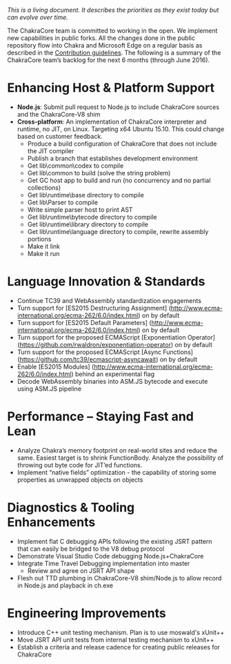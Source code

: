 _This is a living document. It describes the priorities as they exist today but can evolve over time._

The ChakraCore team is committed to working in the open. We implement new capabilities in public forks. All the changes done in the public repository flow into Chakra and Microsoft Edge on a regular basis as described in the [Contribution guidelines](https://github.com/Microsoft/ChakraCore/blob/master/CONTRIBUTING.md). The following is a summary of the ChakraCore team’s backlog for the next 6 months (through June 2016). 

# Enhancing Host & Platform Support 
* **Node.js**: Submit pull request to Node.js to include ChakraCore sources and the ChakraCore-V8 shim
* **Cross-platform**: An implementation of ChakraCore interpreter and runtime, no JIT, on Linux. Targeting x64 Ubuntu 15.10. This could change based on customer feedback.
  * Produce a build configuration of ChakraCore that does not include the JIT compiler
  * Publish a branch that establishes development environment 
  * Get lib\common\codex to compile
  * Get lib\common to build (solve the string problem)
  * Get GC host app to build and run (no concurrency and no partial collections)
  * Get lib\runtime\base directory to compile
  * Get lib\Parser to compile
  * Write simple parser host to print AST
  * Get lib\runtime\bytecode directory to compile
  * Get lib\runtime\library directory to compile
  * Get lib\runtime\language directory to compile, rewrite assembly portions
  * Make it link
  * Make it run

# Language Innovation & Standards
* Continue TC39 and WebAssembly standardization engagements
* Turn support for [ES2015 Destructuring Assignment] (http://www.ecma-international.org/ecma-262/6.0/index.html) on by default
* Turn support for [ES2015 Default Parameters] (http://www.ecma-international.org/ecma-262/6.0/index.html) on by default
* Turn support for the proposed ECMAScript [Exponentiation Operator] (https://github.com/rwaldron/exponentiation-operator) on by default
* Turn support for the proposed ECMAScript [Async Functions] (https://github.com/tc39/ecmascript-asyncawait) on by default
* Enable [ES2015 Modules] (http://www.ecma-international.org/ecma-262/6.0/index.html) behind an experimental flag
* Decode WebAssembly binaries into ASM.JS bytecode and execute using ASM.JS pipeline

# Performance – Staying Fast and Lean
* Analyze Chakra’s memory footprint on real-world sites and reduce the same. Easiest target is to shrink FunctionBody. Analyze the possibility of throwing out byte code for JIT’ed functions.
* Implement “native fields” optimization - the capability of storing some properties as unwrapped objects on objects

# Diagnostics & Tooling Enhancements
* Implement flat C debugging APIs following the existing JSRT pattern that can easily be bridged to the V8 debug protocol
* Demonstrate Visual Studio Code debugging Node.js+ChakraCore
* Integrate Time Travel Debugging implementation into master
  * Review and agree on JSRT API shape
* Flesh out TTD plumbing in ChakraCore-V8 shim/Node.js to allow record in Node.js and playback in ch.exe

# Engineering Improvements
* Introduce C++ unit testing mechanism. Plan is to use moswald's xUnit++
* Move JSRT API unit tests from internal testing mechanism to xUnit++
* Establish a criteria and release cadence for creating public releases for ChakraCore